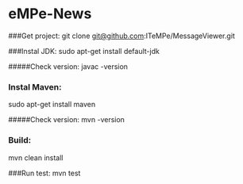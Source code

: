 # eMPe-News

###Get project:
git clone git@github.com:ITeMPe/MessageViewer.git

###Instal JDK:
sudo apt-get install default-jdk

#####Check version:
javac -version

### Instal Maven:
sudo apt-get install maven

#####Check version:
mvn -version

### Build:
mvn clean install

###Run test:
mvn test